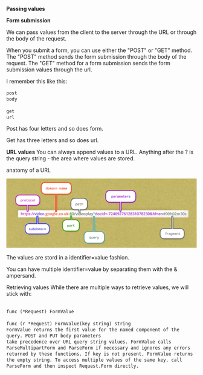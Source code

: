 **Passing values**

**Form submission**

We can pass values from the client to the server through the URL or through the body of the request.

When you submit a form, you can use either the "POST" or "GET" method. The "POST" method sends the form submission through the body of the request. The "GET" method for a form submission sends the form submission values through the url.

I remember this like this:
```
post
body

get
url
```

Post has four letters and so does form.

Get has three letters and so does url.


**URL values**
You can always append values to a URL.
Anything after the ? is the query string - the area where values are stored.

anatomy of a URL

 !["URL"](../07_passing-data/URL.PNG)

The values are stord in a identifier=value fashion.

You can have multiple identifier=value by separating them with the & ampersand.

Retrieving values
While there are multiple ways to retrieve values, we will stick with:

```

func (*Request) FormValue

func (r *Request) FormValue(key string) string
FormValue returns the first value for the named component of the query. POST and PUT body parameters
take precedence over URL query string values. FormValue calls ParseMultipartForm and ParseForm if necessary and ignores any errors returned by these functions. If key is not present, FormValue returns the empty string. To access multiple values of the same key, call ParseForm and then inspect Request.Form directly.
```
